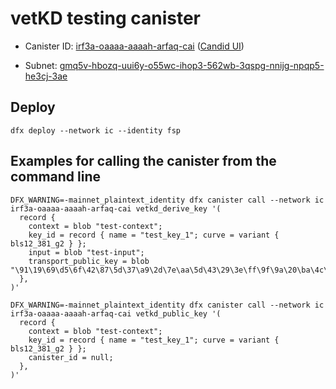 # vetKD testing canister

* Canister ID: [irf3a-oaaaa-aaaah-arfaq-cai](https://dashboard.internetcomputer.org/canister/irf3a-oaaaa-aaaah-arfaq-cai) ([Candid UI](https://a4gq6-oaaaa-aaaab-qaa4q-cai.raw.icp0.io/?id=irf3a-oaaaa-aaaah-arfaq-cai))

* Subnet: [gmq5v-hbozq-uui6y-o55wc-ihop3-562wb-3qspg-nnijg-npqp5-he3cj-3ae](https://dashboard.internetcomputer.org/subnet/gmq5v-hbozq-uui6y-o55wc-ihop3-562wb-3qspg-nnijg-npqp5-he3cj-3ae)

## Deploy

```
dfx deploy --network ic --identity fsp
```

## Examples for calling the canister from the command line
```
DFX_WARNING=-mainnet_plaintext_identity dfx canister call --network ic irf3a-oaaaa-aaaah-arfaq-cai vetkd_derive_key '(
  record {
    context = blob "test-context";
    key_id = record { name = "test_key_1"; curve = variant { bls12_381_g2 } };
    input = blob "test-input";
    transport_public_key = blob "\91\19\69\d5\6f\42\87\5d\37\a9\2d\7e\aa\5d\43\29\3e\ff\9f\9a\20\ba\4c\60\52\3e\70\a6\95\ea\ea\de\b7\21\65\9b\52\a4\9d\74\e6\78\41\ad\19\03\3a\12";
  },
)'
```

```
DFX_WARNING=-mainnet_plaintext_identity dfx canister call --network ic irf3a-oaaaa-aaaah-arfaq-cai vetkd_public_key '(
  record {
    context = blob "test-context";
    key_id = record { name = "test_key_1"; curve = variant { bls12_381_g2 } };
    canister_id = null;
  },
)'
```